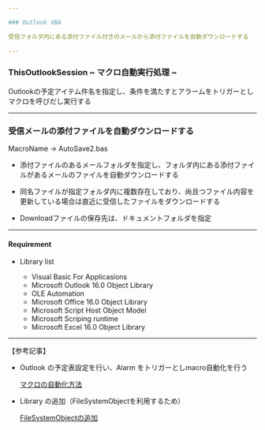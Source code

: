 ```yaml
---

### Outlook VBA

受信フォルダ内にある添付ファイル付きのメールから添付ファイルを自動ダウンロードする

---
```


### ThisOutlookSession  ~ マクロ自動実行処理 ~

Outlookの予定アイテム件名を指定し、条件を満たすとアラームをトリガーとしマクロを呼びだし実行する

---
### 受信メールの添付ファイルを自動ダウンロードする

MacroName -> AutoSave2.bas

* 添付ファイルのあるメールフォルダを指定し、フォルダ内にある添付ファイルがあるメールのファイルを自動ダウンロードする

* 同名ファイルが指定フォルダ内に複数存在しており、尚且つファイル内容を更新している場合は直近に受信したファイルをダウンロードする

* Downloadファイルの保存先は、ドキュメントフォルダを指定

---
#### Requirement

* Library list

  * Visual Basic For Applicasions
  * Microsoft Outlook 16.0 Object Library
  * OLE Automation
  * Microsoft Office 16.0 Object Library
  * Microsoft Script Host Object Model
  * Microsoft Scriping runtime
  * Microsoft Excel 16.0 Object Library

---

【参考記事】
 
* Outlook の予定表設定を行い、Alarm をトリガーとしmacro自動化を行う

  [マクロの自動化方法](https://extan.jp/?p=866&cpage=1&unapproved=1125&moderation-hash=02ff48a4830507554d307dde3b90caf0#:~:text=%E3%81%93%E3%81%AE%E3%83%9E%E3%82%AF%E3%83%AD%E3%82%92ThisOutlookSession%E3%81%AB%E8%BF%BD%E5%8A%A0)

* Library の追加（FileSystemObjectを利用するため）

  [FileSystemObjectの追加](https://www.tipsfound.com/vba/18001)
